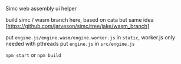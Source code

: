 Simc web assembly ui helper

build simc / wasm branch here, based on cata but same idea [https://github.com/jarveson/simc/tree/jake/wasm_branch]

put `engine.js/engine.wasm/engine.worker.js` in `static`, worker.js only needed with pthreads
put `engine.js` in `src/engine.js`

`npm start` or `npm build`
